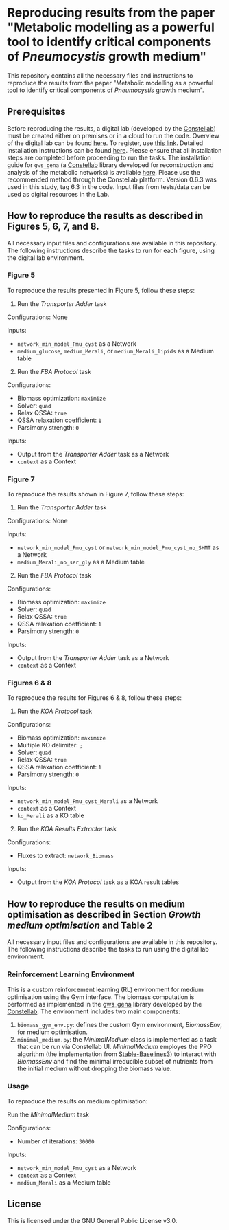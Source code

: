 # Reproducing results from the paper "Metabolic modelling as a powerful tool to identify critical components of _Pneumocystis_ growth medium"
This repository contains all the necessary files and instructions to reproduce the results from the paper "Metabolic modelling as a powerful tool to identify critical components of _Pneumocystis_ growth medium".

## Prerequisites
Before reproducing the results, a digital lab (developed by the [Constellab](https://constellab.io/)) must be created either on premises or in a cloud to run the code. Overview of the digital lab can be found [here](https://constellab.community/bricks/gws_academy/latest/doc/digital-lab/overview/294e86b4-ce9a-4c56-b34e-61c9a9a8260d). To register, use [this link](https://constellab.space/signup). Detailed installation instructions can be found [here](https://constellab.community/bricks/gws_academy/latest/doc/digital-lab/digital-lab-for-desktop/700a88e8-da5c-4e97-b6eb-86e1b26f73e4#tutoriel-en-fran%C3%A7ais-pour-installer-un-digital-lab-desktop). Please ensure that all installation steps are completed before proceeding to run the tasks.
The installation guide for `gws_gena` (a [Constellab](https://constellab.io/) library developed for reconstruction and analysis of the metabolic networks) is available [here](https://github.com/Constellab/gws_gena/tree/master?tab=readme-ov-file). Please use the recommended method through the Constellab platform. Version 0.6.3 was used in this study, tag 6.3 in the code.
Input files from tests/data can be used as digital resources in the Lab.

## How to reproduce the results as described in Figures 5, 6, 7, and 8. 
All necessary input files and configurations are available in this repository. The following instructions describe the tasks to run for each figure, using the digital lab environment.

### Figure 5
To reproduce the results presented in Figure 5, follow these steps:

1. Run the _Transporter Adder_ task

Configurations: None

Inputs:
- `network_min_model_Pmu_cyst` as a Network
- `medium_glucose`, `medium_Merali`, or `medium_Merali_lipids` as a Medium table

2. Run the _FBA Protocol_ task

Configurations:
- Biomass optimization: `maximize`
- Solver: `quad`
- Relax QSSA: `true`
- QSSA relaxation coefficient: `1`
- Parsimony strength: `0`

Inputs:
- Output from the _Transporter Adder_ task as a Network
- `context` as a Context

### Figure 7
To reproduce the results shown in Figure 7, follow these steps:

1. Run the _Transporter Adder_ task

Configurations: None

Inputs:
- `network_min_model_Pmu_cyst` or `network_min_model_Pmu_cyst_no_SHMT` as a Network
- `medium_Merali_no_ser_gly` as a Medium table

2. Run the _FBA Protocol_ task

Configurations:
- Biomass optimization: `maximize`
- Solver: `quad`
- Relax QSSA: `true`
- QSSA relaxation coefficient: `1`
- Parsimony strength: `0`

Inputs:
- Output from the _Transporter Adder_ task as a Network
- `context` as a Context

### Figures 6 & 8
To reproduce the results for Figures 6 & 8, follow these steps:

1. Run the _KOA Protocol_ task

Configurations:
- Biomass optimization: `maximize`
- Multiple KO delimiter: `;`
- Solver: `quad`
- Relax QSSA: `true`
- QSSA relaxation coefficient: `1`
- Parsimony strength: `0`

Inputs:
- `network_min_model_Pmu_cyst_Merali` as a Network
- `context` as a Context
- `ko_Merali` as a KO table

2. Run the _KOA Results Extractor_ task

Configurations:
- Fluxes to extract: `network_Biomass`

Inputs:
- Output from the _KOA Protocol_ task as a KOA result tables

## How to reproduce the results on medium optimisation as described in Section _Growth medium optimisation_ and Table 2
All necessary input files and configurations are available in this repository. The following instructions describe the tasks to run using the digital lab environment.

### Reinforcement Learning Environment
This is a custom reinforcement learning (RL) environment for medium optimisation using the Gym interface. The biomass computation is performed as implemented in the [gws_gena](https://github.com/Constellab/gws_gena) library developed by the [Constellab](https://constellab.io/). The environment includes two main components:

1. `biomass_gym_env.py`: defines the custom Gym environment, _BiomassEnv_, for medium optimisation.
2. `minimal_medium.py`: the _MinimalMedium_ class is implemented as a task that can be run via Constellab UI. _MinimalMedium_ employes the PPO algorithm (the implementation from [Stable-Baselines3](https://stable-baselines3.readthedocs.io/en/master/)) to interact with _BiomassEnv_ and find the minimal irreducible subset of nutrients from the initial medium without dropping the biomass value.

### Usage
To reproduce the results on medium optimisation:

Run the _MinimalMedium_ task

Configurations:
- Number of iterations: `30000`

Inputs:
- `network_min_model_Pmu_cyst` as a Network
- `context` as a Context
- `medium_Merali` as a Medium table

## License
This is licensed under the GNU General Public License v3.0.
